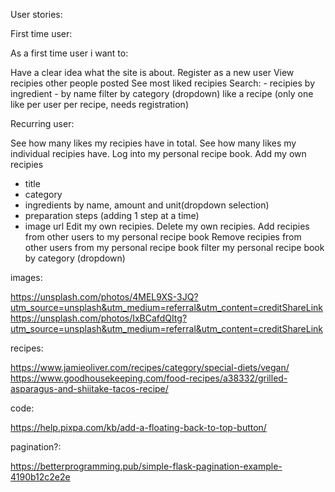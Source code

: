 User stories:

First time user:

As a first time user i want to:

Have a clear idea what the site is about.
Register as a new user
View recipies other people posted
See most liked recipies
Search: - recipies by ingredient
        - by name
filter by category (dropdown)
like a recipe (only one like per user per recipe, needs registration)

Recurring user:

See how many likes my recipies have in total.
See how many likes my individual recipies have.
Log into my personal recipe book.
Add my own recipies
- title
- category
- ingredients by name, amount and unit(dropdown selection)
- preparation steps (adding 1 step at a time)
- image url
Edit my own recipies.
Delete my own recipies.
Add recipies from other users to my personal recipe book
Remove recipies from other users from my personal recipe book
filter my personal recipe book by category (dropdown)


images:

https://unsplash.com/photos/4MEL9XS-3JQ?utm_source=unsplash&utm_medium=referral&utm_content=creditShareLink
https://unsplash.com/photos/IxBCafdQItg?utm_source=unsplash&utm_medium=referral&utm_content=creditShareLink


recipes:

https://www.jamieoliver.com/recipes/category/special-diets/vegan/
https://www.goodhousekeeping.com/food-recipes/a38332/grilled-asparagus-and-shiitake-tacos-recipe/

code: 

https://help.pixpa.com/kb/add-a-floating-back-to-top-button/

pagination?:

https://betterprogramming.pub/simple-flask-pagination-example-4190b12c2e2e